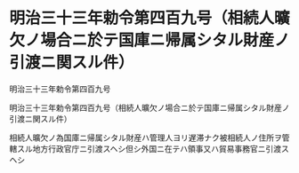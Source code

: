 # 明治三十三年勅令第四百九号（相続人曠欠ノ場合ニ於テ国庫ニ帰属シタル財産ノ引渡ニ関スル件）

明治三十三年勅令第四百九号

明治三十三年勅令第四百九号（相続人曠欠ノ場合ニ於テ国庫ニ帰属シタル財産ノ引渡ニ関スル件）

相続人曠欠ノ為国庫ニ帰属シタル財産ハ管理人ヨリ遅滞ナク被相続人ノ住所ヲ管轄スル地方行政官庁ニ引渡スヘシ但シ外国ニ在テハ領事又ハ貿易事務官ニ引渡スヘシ
